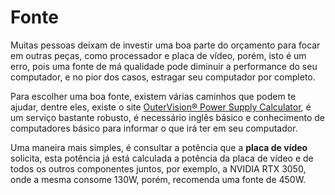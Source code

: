 # Fonte

Muitas pessoas deixam de investir uma boa parte do orçamento para focar em outras peças, como processador e placa de vídeo, porém, isto é um erro, pois uma fonte de má qualidade pode diminuir a performance do seu computador, e no pior dos casos, estragar seu computador por completo.

Para escolher uma boa fonte, existem várias caminhos que podem te ajudar, dentre eles, existe o site [OuterVision® Power Supply Calculator](https://outervision.com/power-supply-calculator), é um serviço bastante robusto, é necessário inglês básico e conhecimento de computadores básico para informar o que irá ter em seu computador.

Uma maneira mais simples, é consultar a potência que a **placa de vídeo** solicita, esta potência já está calculada a potência da placa de vídeo e de todos os outros componentes juntos, por exemplo, a NVIDIA RTX 3050, onde a mesma consome 130W, porém, recomenda uma fonte de 450W.